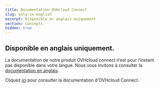 ```yaml
---
title: Documentation OVHcloud Connect
slug: only-in-english
excerpt: Disponible en anglais uniquement
section: Concepts
hidden: true
---
```


## Disponible en anglais uniquement.

La documentation de notre produit OVHcloud connect n’est pour l’instant pas disponible dans votre langue. Nous vous invitons à consulter la [documentation en anglais](https://docs.ovh.com/gb/en/ovhcloud-connect).

Cliquez [ici](https://docs.ovh.com/gb/en/ovhcloud-connect) pour consulter la documentation d'OVHcloud Connect.
